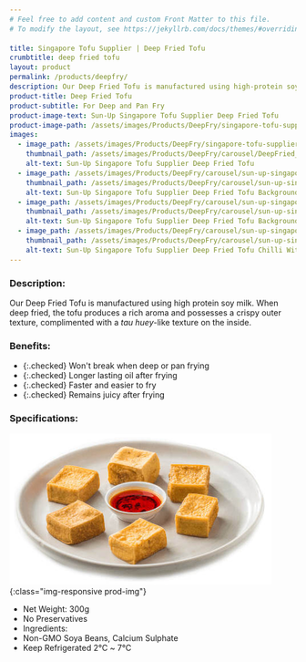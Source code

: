 ```yaml
---
# Feel free to add content and custom Front Matter to this file.
# To modify the layout, see https://jekyllrb.com/docs/themes/#overriding-theme-defaults

title: Singapore Tofu Supplier | Deep Fried Tofu
crumbtitle: deep fried tofu
layout: product
permalink: /products/deepfry/
description: Our Deep Fried Tofu is manufactured using high-protein soy milk. When deep fried, the tofu produces a rich aroma and possesses a crispy outer texture, complimented with a tau huey-like texture on the inside.
product-title: Deep Fried Tofu
product-subtitle: For Deep and Pan Fry
product-image-text: Sun-Up Singapore Tofu Supplier Deep Fried Tofu
product-image-path: /assets/images/Products/DeepFry/singapore-tofu-supplier-sun-up-deep-fried-tofu.jpg
images:
  - image_path: /assets/images/Products/DeepFry/singapore-tofu-supplier-sun-up-deep-fried-tofu.jpg
    thumbnail_path: /assets/images/Products/DeepFry/carousel/DeepFried_tn.jpg
    alt-text: Sun-Up Singapore Tofu Supplier Deep Fried Tofu
  - image_path: /assets/images/Products/DeepFry/carousel/sun-up-singapore-tofu-supplier-deep-fried-tofu-background-product-with-rice.JPG
    thumbnail_path: /assets/images/Products/DeepFry/carousel/sun-up-singapore-tofu-supplier-deep-fried-tofu-background-product-with-rice_tn.JPG
    alt-text: Sun-Up Singapore Tofu Supplier Deep Fried Tofu Background Product With Rice
  - image_path: /assets/images/Products/DeepFry/carousel/sun-up-singapore-tofu-supplier-deep-fried-tofu-background-with-rice.JPG
    thumbnail_path: /assets/images/Products/DeepFry/carousel/sun-up-singapore-tofu-supplier-deep-fried-tofu-background-with-rice_tn.JPG
    alt-text: Sun-Up Singapore Tofu Supplier Deep Fried Tofu Background With Rice
  - image_path: /assets/images/Products/DeepFry/carousel/sun-up-singapore-tofu-supplier-deep-fried-tofu-chilli-with-product.JPG
    thumbnail_path: /assets/images/Products/DeepFry/carousel/sun-up-singapore-tofu-supplier-deep-fried-tofu-chilli-with-product_tn.JPG
    alt-text: Sun-Up Singapore Tofu Supplier Deep Fried Tofu Chilli With Product
---
```


### Description:
Our Deep Fried Tofu is manufactured using high protein soy milk. 
When deep fried, the tofu produces a rich aroma and possesses a crispy outer texture, 
complimented with a _tau huey_-like texture on the inside.

### Benefits:
- {:.checked} Won't break when deep or pan frying
- {:.checked} Longer lasting oil after frying
- {:.checked} Faster and easier to fry
- {:.checked} Remains juicy after frying

### Specifications:
![Sun-Up Singapore Tofu Supplier Deep Fried Tofu on plate](/assets/images/Products/DeepFry/singapore-tofu-supplier-sun-up-deep-fried-tofu-product-thumbnail.jpeg){:class="img-responsive prod-img"}
-  Net Weight: 300g
-  No Preservatives
-  Ingredients:
-  Non-GMO Soya Beans, Calcium Sulphate
-  Keep Refrigerated 2℃ ~ 7℃